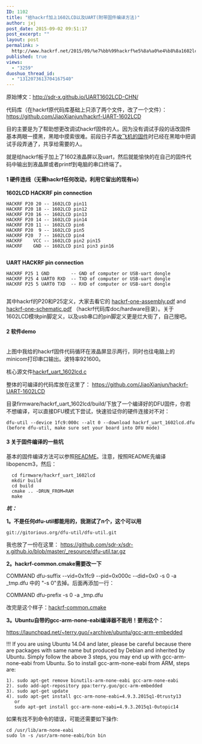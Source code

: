 ```yaml
---
ID: 1102
title: "给hackrf加上1602LCD以及UART(附带固件编译方法)"
author: jxj
post_date: 2015-09-02 09:51:17
post_excerpt: ""
layout: post
permalink: >
  http://www.hackrf.net/2015/09/%e7%bb%99hackrf%e5%8a%a0%e4%b8%8a1602lcd%e4%bb%a5%e5%8f%8auart%e9%99%84%e5%b8%a6%e5%9b%ba%e4%bb%b6%e7%bc%96%e8%af%91%e6%96%b9%e6%b3%95/
published: true
views:
  - "3259"
duoshuo_thread_id:
  - "1312073613704167540"
---
```

原始博文：<a href="http://sdr-x.github.io/UART1602LCD-CHN/">http://sdr-x.github.io/UART1602LCD-CHN/</a>

代码库（在hackrf原代码库基础上只添了两个文件，改了一个文件）： <a href="https://github.com/JiaoXianjun/hackrf-UART-1602LCD">https://github.com/JiaoXianjun/hackrf-UART-1602LCD</a>

目的主要是为了帮助想更改调试hackrf固件的人。因为没有调试手段的话改固件基本两眼一摸黑，黑暗中摸索很难。前段日子弄<a href="http://sdr-x.github.io/%E4%BD%BF%E7%94%A8%E5%8D%95HACKRF%E6%9D%BF%E6%8E%A5%E6%94%B6ADS-B%E4%BF%A1%E6%81%AF%E5%B9%B6%E9%80%9A%E8%BF%87BTLE%E5%8F%91%E8%87%B3%E6%89%8B%E6%9C%BA/">收飞机的固件</a>时已经在黑暗中把调试手段弄通了，共享给需要的人。

就是给hackrf板子加上了1602液晶屏以及uart，然后就能愉快的在自己的固件代码中输出到液晶屏或者printf到电脑的串口终端了。
<h4>1 硬件连线（无需hackrf任何改动，利用它留出的现有io）</h4>
<strong>1602LCD HACKRF pin connection</strong>
<pre><code>HACKRF P20 20 -- 1602LCD pin11
HACKRF P20 18 -- 1602LCD pin12
HACKRF P20 16 -- 1602LCD pin13
HACKRF P20 14 -- 1602LCD pin14
HACKRF P20 11 -- 1602LCD pin6
HACKRF P20  9 -- 1602LCD pin5
HACKRF P20  7 -- 1602LCD pin4
HACKRF    VCC -- 1602LCD pin2 pin15
HACKRF    GND -- 1602LCD pin1 pin3 pin16
</code></pre>
<img src="http://sdr-x.github.io/media/hackrf_one_1602LCD.JPG" alt="" />

<strong>UART HACKRF pin connection</strong>
<pre><code>HACKRF P25 1 GND        -- GND of computer or USB-uart dongle
HACKRF P25 4 UART0 RXD  -- TXD of computer or USB-uart dongle
HACKRF P25 5 UART0 TXD  -- RXD of computer or USB-uart dongle
</code></pre>
<img src="http://sdr-x.github.io/media/hackrf_one_UART.JPG" alt="" />

其中hackrf的P20和P25定义，大家去看它的 <a href="https://github.com/sdr-x/sdr-x.github.io/blob/master/_resource/hackrf-one-assembly.pdf">hackrf-one-assembly.pdf</a> and <a href="https://github.com/sdr-x/sdr-x.github.io/blob/master/_resource/hackrf-one-schematic.pdf">hackrf-one-schematic.pdf</a> （hackrf代码库doc/hardware目录）。关于1602LCD模块pin脚定义，以及usb串口的pin脚定义更是烂大街了，自己搜吧。
<h4>2 软件demo</h4>
<img src="http://sdr-x.github.io/media/hackrf_uart_1602lcd.JPG" alt="" />

上图中我给的hackrf固件代码循环在液晶屏显示两行，同时也往电脑上的minicom打印串口输出。波特率921600。

核心源文件<a href="https://github.com/sdr-x/sdr-x.github.io/blob/master/_resource/hackrf_uart_1602lcd.c">hackrf_uart_1602lcd.c</a>

整体的可编译的代码库放在这里了： <a href="https://github.com/JiaoXianjun/hackrf-UART-1602LCD">https://github.com/JiaoXianjun/hackrf-UART-1602LCD</a>

目录firmware/hackrf_uart_1602lcd/build/下放了一个编译好的DFU固件，你若不想编译，可以直接DFU模式下尝试，快速验证你的硬件连接对不对：
<pre><code>dfu-util --device 1fc9:000c --alt 0 --download hackrf_uart_1602lcd.dfu
(before dfu-util, make sure set your board into DFU mode)
</code></pre>
<h4>3 关于固件编译的一些坑</h4>
基本的固件编译方法可以参照<a href="https://github.com/mossmann/hackrf/blob/master/firmware/README">README</a>。注意，按照README先编译libopencm3，然后：
<pre><code>  cd firmware/hackrf_uart_1602lcd
  mkdir build
  cd build
  cmake .. -DRUN_FROM=RAM
  make
</code></pre>
<strong><em>坑：</em></strong>

<strong>1。不是任何dfu-util都能用的，我测试了n个，这个可以用</strong>
<pre><code>git://gitorious.org/dfu-util/dfu-util.git  
</code></pre>
我也放了一份在这里： <a href="https://github.com/sdr-x/sdr-x.github.io/blob/master/_resource/dfu-util.tar.gz">https://github.com/sdr-x/sdr-x.github.io/blob/master/_resource/dfu-util.tar.gz</a>

<strong>2。hackrf-common.cmake需要改一下</strong>

COMMAND dfu-suffix --vid=0x1fc9 --pid=0x000c --did=0x0 -s 0 -a _tmp.dfu 中的 "-s 0"去掉。后面再添加一行：

COMMAND dfu-prefix -s 0 -a _tmp.dfu

改完是这个样子：<a href="https://github.com/JiaoXianjun/hackrf-UART-1602LCD/blob/master/firmware/hackrf-common.cmake">hackrf-common.cmake</a>

<strong>3。Ubuntu自带的gcc-arm-none-eabi编译器不能用！要用这个：</strong>

<a href="https://launchpad.net/%7Eterry.guo/+archive/ubuntu/gcc-arm-embedded">https://launchpad.net/~terry.guo/+archive/ubuntu/gcc-arm-embedded</a>

!!! If you are using Ubuntu 14.04 and later, please be careful because there are packages with same name but produced by Debian and inherited by Ubuntu. Simply follow the above 3 steps, you may end up with gcc-arm-none-eabi from Ubuntu. So to install gcc-arm-none-eabi from ARM, steps are:
<pre><code>1). sudo apt-get remove binutils-arm-none-eabi gcc-arm-none-eabi
2). sudo add-apt-repository ppa:terry.guo/gcc-arm-embedded
3). sudo apt-get update
4). sudo apt-get install gcc-arm-none-eabi=4.9.3.2015q1-0trusty13
   or
   sudo apt-get install gcc-arm-none-eabi=4.9.3.2015q1-0utopic14
</code></pre>
如果有找不到命令的错误，可能还需要如下操作:
<pre><code>cd /usr/lib/arm-none-eabi
sudo ln -s /usr/arm-none-eabi/bin bin
</code></pre>
